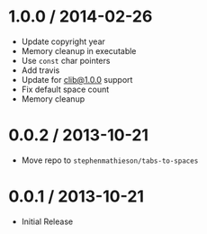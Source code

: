 
1.0.0 / 2014-02-26
==================

 * Update copyright year
 * Memory cleanup in executable
 * Use `const` char pointers
 * Add travis
 * Update for clib@1.0.0 support
 * Fix default space count
 * Memory cleanup

0.0.2 / 2013-10-21
==================

  * Move repo to `stephenmathieson/tabs-to-spaces`

0.0.1 / 2013-10-21
==================

  * Initial Release
